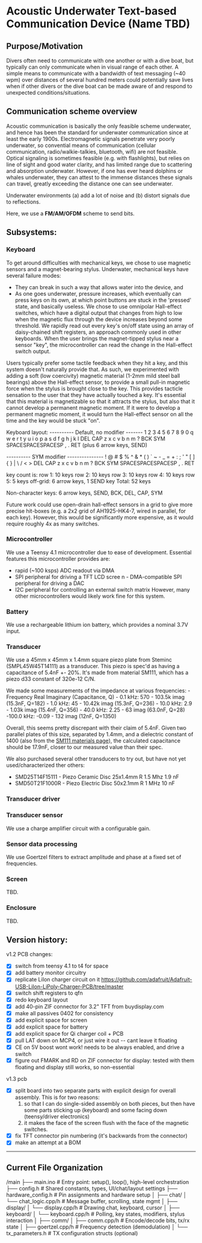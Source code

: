 # Acoustic Underwater Text-based Communication Device (Name TBD)

## Purpose/Motivation
Divers often need to communicate with one another or with a dive boat, but typically can only communicate when in visual range of each other. A simple means to communicate with a bandwidth of text messaging (~40 wpm) over distances of several hundred meters could potentially save lives when if other divers or the dive boat can be made aware of and respond to unexpected conditions/situations.

## Communication scheme overview
Acoustic communication is basically the only feasible scheme underwater, and hence has been the standard for underwater communication since at least the early 1900s. Electromagnetic signals penetrate very poorly underwater, so convential means of communication (cellular communication, radio/walkie-talkies, bluetooth, wifi) are not feasible. Optical signaling is sometimes feasible (e.g. with flashlights), but relies on line of sight and good water clarity, and has limited range due to scattering and absorption underwater. However, if one has ever heard dolphins or whales underwater, they can attest to the immense distances these signals can travel, greatly exceeding the distance one can see underwater.

Underwater environments (a) add a lot of noise and (b) distort signals due to reflections.

Here, we use a **FM/AM/OFDM** scheme to send bits.

## Subsystems:

### Keyboard
To get around difficulties with mechanical keys, we chose to use magnetic sensors and a magnet-bearing stylus. Underwater, mechanical keys have several failure modes:
 - They can break in such a way that allows water into the device, and
 - As one goes underwater, pressure increases, which eventually can press keys on its own, at which point buttons are stuck in the 'pressed' state, and basically useless.
We chose to use omnipolar Hall-effect switches, which have a digital output that changes from high to low when the magnetic flux through the device increases beyond some threshold. We rapidly read out every key's on/off state using an array of daisy-chained shift registers, an approach commonly used in other keyboards. When the user brings the magnet-tipped stylus near a sensor "key", the microcontroller can read the change in the Hall-effect switch output.

Users typically prefer some tactile feedback when they hit a key, and this system doesn't naturally provide that. As such, we experimented with adding a soft (low coercivity) magnetic material (1-2mm mild steel ball bearings) above the Hall-effect sensor, to provide a small pull-in magnetic force when the stylus is brought close to the key. This provides tacticle sensation to the user that they have actually touched a key. It's essential that this material is magnetizable so that it attracts the stylus, but also that it cannot develop a permanent magnetic moment. If it were to develop a permanent magnetic moment, it would turn the Hall-effect sensor on all the time and the key would be stuck "on".

Keyboard layout:
---------- Default, no modifier -------
1   2   3   4   5   6   7   8   9   0
q   w   e   r   t   y   u   i   o   p
  a   s   d   f   g   h   j   k   l   DEL
CAP z   x   c   v   b   n   m   ?   BCK
SYM      SPACESPACESPACESP   ,   .    RET
(plus 6 arrow keys, SEND)

---------- SYM modifier ---------------
!   @   #   $   %   ^   &   *   (   )
`   ~   -   _   =   +   :   ;   '   "
  [   ]   {   }   |   \   /   <   >   DEL
CAP z   x   c   v   b   n   m   ?   BCK
SYM      SPACESPACESPACESP   ,   .    RET

key count is:
    row 1: 10 keys
    row 2: 10 keys
    row 3: 10 keys
    row 4: 10 keys
    row 5: 5 keys
    off-grid: 6 arrow keys, 1 SEND key
Total: 52 keys

Non-character keys: 6 arrow keys, SEND, BCK, DEL, CAP, SYM

Future work could use open-drain hall-effect sensors in a grid to give more precise hit-boxes (e.g. a 2x2 grid of AH1925-HK4-7, wired in parallel, for each key). However, this would be significantly more expensive, as it would require roughly 4x as many switches.

### Microcontroller
We use a Teensy 4.1 microcontroller due to ease of development. Essential features this microcontroller provides are:
 - rapid (~100 ksps) ADC readout via DMA
 - SPI peripheral for driving a TFT LCD scree
n - DMA-compatible SPI peripheral for driving a DAC
 - I2C peripheral for controlling an external switch matrix
However, many other microcontrollers would likely work fine for this system.

### Battery
We use a rechargeable lithium ion battery, which provides a nominal 3.7V input.

### Transducer
We use a 45mm x 45mm x 1.4mm square piezo plate from Steminc (SMPL45W45T14111) as a transducer. This piezo is spec'd as having a capacitance of 5.4nF +- 20%. It's made from material SM111, which has a piezo d33 constant of 320e-12 C/N.

We made some measurements of the impedance at various frequencies:
    - Frequency   Real      Imaginary     (Capacitance, Q)
    -  0.1 kHz:   570    -  103.5k imag   (15.3nF, Q=182)
    -  1.0 kHz:    45    -   10.42k imag  (15.3nF, Q=236)
    - 10.0 kHz:     2.9  -    1.03k imag  (15.4nF, Q=356)
    - 40.0 kHz:     2.25 -       63 imag  (63.0nF, Q=28)
    -100.0 kHz:    -0.09 -      132 imag  (12nF,   Q=1350)

Overall, this seems pretty discrepant with their claim of 5.4nF. Given two parallel plates of this size, separated by 1.4mm, and a dielectric constant of 1400 (also from the [SM111 materials page](http://www.steminc.com/piezo/PZ_property.asp)), the calculated capacitance should be 17.9nF, closer to our measured value than their spec.

We also purchased several other transducers to try out, but have not yet used/characterized ther others:
- SMD25T14F15111 - Piezo Ceramic Disc 25x1.4mm R 1.5 Mhz          1.9 nF
- SMD50T21F1000R - Piezo Electric Disc 50x2.1mm R 1 MHz           10 nF

### Transducer driver

### Transducer sensor
We use a charge amplifier circuit with a configurable gain.

### Sensor data processing
We use Goertzel filters to extract amplitude and phase at a fixed set of frequencies.

### Screen
TBD.

### Enclosure
TBD.

## Version history:
v1.2 PCB changes:
 - [X] switch from teensy 4.1 to t4 for space
 - [X] add battery monitor circuitry
 - [X] replicate LiIon charger circuit on it https://github.com/adafruit/Adafruit-USB-LiIon-LiPoly-Charger-PCB/tree/master
 - [X] switch shift registers to qfn
 - [X] redo keyboard layout
 - [X] add 40-pin ZIF connector for 3.2" TFT from buydisplay.com
 - [X] make all passives 0402 for consistency
 - [X] add explicit space for screen
 - [X] add explicit space for battery
 - [X] add explicit space for Qi charger coil + PCB
 - [X] pull LAT down on MCP4, or just wire it out -- cant leave it floating
 - [X] CE on 5V boost wont work! needs to be always enabled, and drive a switch
 - [X] figure out FMARK and RD on ZIF connector for display: tested with them floating and display still works, so non-essential

v1.3 pcb
 - [X] split board into two separate parts with explicit design for overall assembly. This is for two reasons:
    1. so that I can do single-sided assembly on both pieces, but then have some parts sticking up (keyboard) and some facing down (teensy/driver electronics)
    2. it makes the face of the screen flush with the face of the magnetic switches.
 - [X] fix TFT connector pin numbering (it's backwards from the connector)
 - [X] make an attempt at a BOM

---

## Current File Organization

/main
├── main.ino                # Entry point: setup(), loop(), high-level orchestration
├── config.h                # Shared constants, types, UI/chat/layout settings
├── hardware_config.h       # Pin assignments and hardware setup
│
├── chat/
│   └── chat_logic.cpp/h    # Message buffer, scrolling, state mgmt
│
├── display/
│   └── display.cpp/h       # Drawing chat, keyboard, cursor
│
├── keyboard/
│   └── keyboard.cpp/h      # Polling, key states, modifiers, stylus interaction
│
├── comm/
│   ├── comm.cpp/h          # Encode/decode bits, tx/rx state
│   ├── goertzel.cpp/h      # Frequency detection (demodulation)
│   └── tx_parameters.h     # TX configuration structs (optional)
